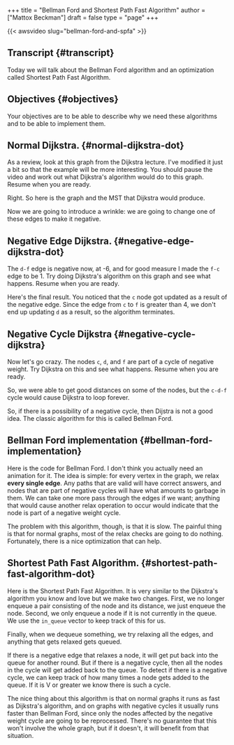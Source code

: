 +++
title = "Bellman Ford and Shortest Path Fast Algorithm"
author = ["Mattox Beckman"]
draft = false
type = "page"
+++

{{< awsvideo slug="bellman-ford-and-spfa" >}}


## Transcript {#transcript}

Today we will talk about the Bellman Ford algorithm and an
optimization called Shortest Path Fast Algorithm.


## Objectives {#objectives}

Your objectives are to be able to describe why we need these algorithms and
to be able to implement them.


## Normal Dijkstra. {#normal-dijkstra-dot}

As a review, look at this graph from the Dijkstra lecture.  I've modified
it just a bit so that the example will be more interesting.  You should pause
the video and work out what Dijkstra's algorithm would do to this graph.
Resume when you are ready.

Right.  So here is the graph and the MST that Dijkstra would produce.

Now we are going to introduce a wrinkle: we are going to change one of these
edges to make it negative.


## Negative Edge Dijkstra. {#negative-edge-dijkstra-dot}

The `d-f` edge is negative now, at -6, and for good measure I made the `f-c`
edge to be 1.  Try doing Dijkstra's algorithm on this graph and see what happens.
Resume when you are ready.

Here's the final result.  You noticed that the `c` node got updated as a result
of the negative edge.  Since the edge from `c` to `f` is greater than 4, we don't
end up updating `d` as a result, so the algorithm terminates.


## Negative Cycle Dijkstra {#negative-cycle-dijkstra}

Now let's go crazy.  The nodes `c`, `d`, and `f` are part of a cycle of negative
weight.  Try Dijkstra on this and see what happens.  Resume when you are ready.

So, we were able to get good distances on some of the nodes, but the `c-d-f` cycle
would cause Dijkstra to loop forever.

So, if there is a possibility of a negative cycle, then Dijstra is not a good idea.
The classic algorithm for this is called Bellman Ford.


## Bellman Ford implementation {#bellman-ford-implementation}

Here is the code for Bellman Ford.  I don't think you actually need an animation
for it.  The idea is simple: for every vertex in the graph, we relax
**every single edge**.  Any paths that are valid will have correct answers, and
nodes that are part of negative cycles will have what amounts to garbage in them.
We can take one more pass through the edges if we want; anything that would cause
another relax operation to occur would indicate that the node is part of a negative
weight cycle.

The problem with this algorithm, though, is that it is slow.  The painful thing is
that for normal graphs, most of the relax checks are going to do nothing.  Fortunately,
there is a nice optimization that can help.


## Shortest Path Fast Algorithm. {#shortest-path-fast-algorithm-dot}

Here is the Shortest Path Fast Algorithm.  It is very similar to the Dijkstra's
algorithm you know and love but we make two changes.  First, we no longer enqueue
a pair consisting of the node and its distance,  we just enqueue the node.
Second, we only enqueue a node if it is not currently in the queue.  We use the
`in_queue` vector to keep track of this for us.

Finally, when we dequeue something, we try relaxing all the edges, and anything
that gets relaxed gets queued.

If there is a negative edge that relaxes a node, it will get put back into the
queue for another round.  But if there is a negative cycle, then all the nodes
in the cycle will get added back to the queue.  To detect if there is a negative
cycle, we can keep track of how many times a node gets added to the queue.
If it is V or greater we know there is such a cycle.

The nice thing about this algorithm is that on normal graphs it runs as fast
as Dijkstra's algorithm, and on graphs with negative cycles it usually runs
faster than Bellman Ford, since only the nodes affected by the negative weight
cycle are going to be reprocessed.  There's no guarantee that this won't involve
the whole graph, but if it doesn't, it will benefit from that situation.
